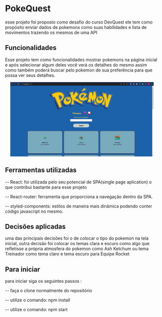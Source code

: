 # PokeQuest

esse projeto foi proposto como desafio do curso DevQuest ele tem como propósito enviar dados de pokemons como suas habilidades e lista de movimentos trazendo os mesmos de uma API

## Funcionalidades

Esse projeto tem como funcionalidades mostrar pokemons na página inicial e após selecionar algum deles você verá os detalhes do mesmo assim como também poderá buscar pelo pokemon de sua preferência para que possa ver seus detalhes.

<p align="center"><img width="470" src="src/assets/toReadmeGif.gif"></p>

## Ferramentas utilizadas

-- React: foi utilizada pelo seu potencial de SPA(single page aplication) o que contribui bastante para esse projeto

-- React-router: ferramenta que proporciona a navegação dentro da SPA.

-- styled-components: estilos de maneira mais dinâmica podendo conter código javascript no mesmo.

## Decisões aplicadas

uma das principais decisões foi o de colocar o tipo do pokemon na tela inicial, outra decisão foi colocar os temas clara e escuro como algo que refletisse a própria atmosfera do pokemon como Ash Ketchum ou tema Treinador como tema claro e tema escuro para Equipe Rocket

## Para iniciar

para iniciar siga os seguintes passos :

-- faça o clone normalmente do repositório

-- utilize o comando: npm install

-- utilize o comando: npm start
